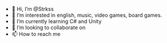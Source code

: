 - 👋 Hi, I’m @Strkss
- 👀 I’m interested in english, music, video games, board games.
- 🌱 I’m currently learning C# and Unity
- 💞️ I’m looking to collaborate on 
- 📫 How to reach me 

<!---
Strkss/Strkss is a ✨ special ✨ repository because its `README.md` (this file) appears on your GitHub profile.
You can click the Preview link to take a look at your changes.
--->
